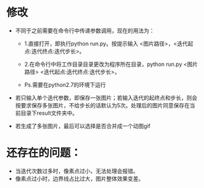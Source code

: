 # 修改

- 不同于之前需要在命令行中传递参数调用，现在的用法为：
     - 1.直接打开，即执行python run.py。按提示输入 <图片路径>，<迭代起点:迭代终点:迭代步长>。
     - 2.在命令行中将工作目录目录更改为程序所在目录，python run.py <图片路径> <迭代起点:迭代终点:迭代步长>。

     - Ps.需要在python2.7的环境下运行
- 若只输入单个迭代参数，即保存一张图片；若输入迭代的起终点和步长，则会按要求保存多张图片，不给步长的话默认为5次。处理后的图片同意保存在当前目录下result文件夹中。

- 若生成了多张图片，最后可以选择是否合并成一个动图gif


# 还存在的问题：

- 当迭代次数过多时，像素点过小，无法处理会报错。
- 像素点过小时，边界线占比过大，图片整体效果变差。
